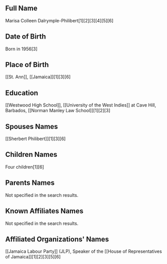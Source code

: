 ## Full Name
Marisa Colleen Dalrymple-Philibert[1][2][3][4][5][6]

## Date of Birth
Born in 1956[3]

## Place of Birth
[[St. Ann]], [[Jamaica]][1][3][6]

## Education
[[Westwood High School]],
[[University of the West Indies]] at Cave Hill, Barbados,
[[Norman Manley Law School]][1][2][3]

## Spouses Names
[[Sherbert Philibert]][1][3][6]

## Children Names
Four children[1][6]

## Parents Names
Not specified in the search results.

## Known Affiliates Names
Not specified in the search results.

## Affiliated Organizations' Names
[[Jamaica Labour Party]] (JLP),
Speaker of the [[House of Representatives of Jamaica]][1][2][3][5][6]

